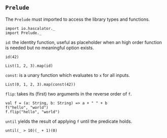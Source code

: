 ## `Prelude`

The `Prelude` must imported to access the library types and functions.

```tut:silent
import io.hascalator._
import Prelude._
```

`id`: the identity function, useful as placeholder when an high order
 function is needed but no meaningful option exists.

```tut
id(42)
```

```tut
List(1, 2, 3).map(id)
```

`const`: is a unary function which evaluates to `x` for all inputs.

```tut
List(0, 1, 2, 3).map(const(42))
```

`flip`: takes its (first) two arguments in the reverse order of `f`.

```tut
val f = (a: String, b: String) => a + " " + b
f("hello", "world")
f.flip("hello", "world")
```

`until` yields the result of applying `f` until the predicate holds.

```tut
until(_ > 10)(_ + 1)(0)
```


